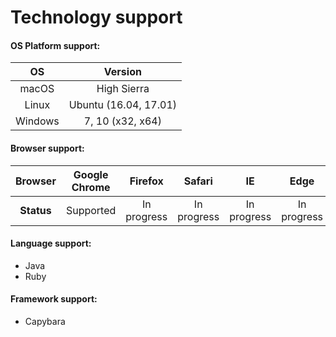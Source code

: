 # Technology support

#### OS Platform support:

| OS       |      Version               |
|:--------:|:--------------------------:|
| macOS    |  High Sierra               |
| Linux    |  Ubuntu (16.04, 17.01)     |
| Windows  | 7, 10 (x32, x64)           |

#### Browser support:
|Browser| Google Chrome | Firefox     | Safari      | IE          | Edge        |
|:-:|:-:|:-:|:-:|:-:|:-:|
|**Status** | Supported     | In progress | In progress | In progress | In progress |

#### Language support:  
- Java
- Ruby

#### Framework support:
- Capybara
